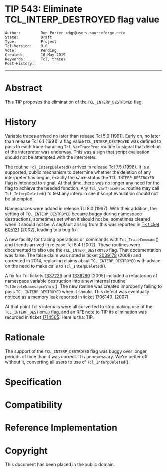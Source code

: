 # TIP 543: Eliminate TCL_INTERP_DESTROYED flag value
	Author:         Don Porter <dgp@users.sourceforge.net>
	State:          Draft
	Type:           Project
	Tcl-Version:    9.0
	Vote:           Pending
	Created:        10-May-2019
	Keywords:       Tcl, traces
	Post-History:
-----

# Abstract

This TIP proposes the elimination of the `TCL_INTERP_DESTROYED` flag.

# History

Variable traces arrived no later than release Tcl 5.0 (1991). Early on,
no later than release Tcl 6.1 (1991), a flag value `TCL_INTERP_DESTROYED`
was defined to pass to each trace-handling `Tcl_VarTraceProc` routine to
signal that deletion of the interpreter was underway. This was a sign
that script evaluation should not be attempted with the interpreter.

The routine `Tcl_InterpDeleted`() arrived in release Tcl 7.5 (1996).
It is a supported, public mechanism to determine whether the deletion
of any interpreter has begun, exactly the same status the
`TCL_INTERP_DESTROYED` flag is intended to signal. At that time, there
was no longer any need for the flag to achieve the needed function.
Any `Tcl_VarTraceProc` routine may call `Tcl_InterpDeleted`() to test
any interp to see if script evaulation should not be attempted.

Namespaces were added in release Tcl 8.0 (1997). With their addition,
the setting of `TCL_INTERP_DESTROYED` became buggy during namespace
destructions, sometimes set when it should not be, sometimes cleared
when it should not be. A segfault arising from this was reported in
[Tk ticket 605121](https://core.tcl-lang.org/tk/tktview/605121) (2002),
leading to a bug fix. 

A new facility for tracing operations on commands with `Tcl_TraceCommand`()
and friends arrived in release Tcl 8.4 (2002). These routines were documented
to also use the `TCL_INTERP_DESTROYED` flag. That documentation was false.
The false claim was noted in 
ticket [2039178](https://core.tcl-lang.org/tcl/tktview/2039178) (2008)
and corrected in 2014, replacing claims about `TCL_INTERP_DESTROYED` with
advice on the need to make calls to `Tcl_InterpDeleted`().

A fix for Tcl tickets [1337229](https://core.tcl-lang.org/tcl/tktview/1337229)
and [1338280](https://core.tcl-lang.org/tcl/tktview/1338280) (2005)
included a refactoring of namespace variable destruction into a new
internal routine `TclDeleteNamesapceVars`(). The new routine was created
improperly failing to pass `TCL_INTERP_DESTROYED` when it should. This
defect was eventually noticed as a memory leak reported in 
ticket [1706140](https://core.tcl-lang.org/tcl/tktview/1706140). (2007)

At that point Tcl's internals were all converted to stop making use of the
`TCL_INTERP_DESTROYED` flag, and an RFE note to TIP its elimination was
recorded in ticket [1714505](https://core.tcl-lang.org/tcl/tktview/1714505).
Here is that TIP.

# Rationale

The support of the `TCL_INTERP_DESTROYED` flag was buggy over longer
periods of time than it was correct. It is unnecessary. We're better
off without it, converting all users to use of `Tcl_InterpDeleted`().

# Specification

# Compatibility

# Reference Implementation

# Copyright

This document has been placed in the public domain.
